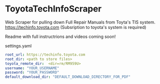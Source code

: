 # ToyotaTechInfoScraper
Web Scraper for pulling down Full Repair Manuals from Toyta's TIS system. https://techinfo.toyota.com
(Subsription to toyota's system is required)


Readme with full instructrions and videos coming soon!

settings.yaml
```yaml
root_url: https://techinfo.toyota.com
root_dir: <path to store files>
toyota_remote_dir:  <dir=rm/RM959U>
username: "YOUR_USERNAME"
password: "YOUR_PASSWORD"
default_download_dir: "DEFAULT_DOWNLOAD_DIRECTORY_FOR_PDF"
```
